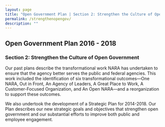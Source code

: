 ```yaml
---
layout: page
title: "Open Government Plan | Section 2: Strengthen the Culture of Open Government"
permalink: /strengthenopengov/
description: ""
---
```


## Open Government Plan 2016 - 2018

### Section 2: Strengthen the Culture of Open Government

Our past plans describe the transformational work NARA has undertaken to ensure that the agency better serves the public and federal agencies. This work included the identification of six transformational outcomes—One NARA, Out in Front, An Agency of Leaders, A Great Place to Work, A Customer-Focused Organization, and An Open NARA—and a reorganization to support these outcomes.

We also undertook the development of a Strategic Plan for 2014-2018. Our Plan describes our new strategic goals and objectives that strengthen open government and our substantial efforts to improve both public and employee engagement.
